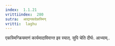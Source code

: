 ```yaml
---
index:  1.1.21
vrittiindex:  280
sutra:  आद्यन्तवदेकस्मिन्
vritti:  laghu 
---
```


एकस्मिन्क्रियमाणं कार्यमादाविवान्त इव स्यात्. सुपि चेति दीर्घः. आभ्याम्..

